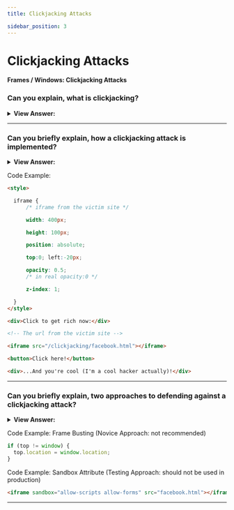 ```yaml
---
title: Clickjacking Attacks

sidebar_position: 3
---
```


# Clickjacking Attacks

**Frames / Windows: Clickjacking Attacks**

<head>
  <title>Clickjacking Attacks - JavaScript Interview Questions & Answers</title>
  <meta charSet="utf-8" />
</head>

### Can you explain, what is clickjacking?

<details>
  <summary><strong>View Answer:</strong></summary>
  <div>
  <div><strong>Interview Response:</strong> The “clickjacking” attack allows an evil page to click on a “victim site” on behalf of the visitor. Many sites were hacked this way, in the past, including Twitter, Facebook, Paypal and other sites. They have all been fixed, of course.
    </div>
  </div>
</details>

---

### Can you briefly explain, how a clickjacking attack is implemented?

<details>
  <summary><strong>View Answer:</strong></summary>
  <div>
  <div><strong>Interview Response:</strong> The idea is quite simple. A visitor is lured to an evil page. It does not matter how. The page has a harmless-looking link on it (like “get rich now” or “click here, very funny”). Over that link the evil page positions a transparent &#8249;iframe&#8250; with src from facebook.com, in such a way that the “Like” button is right above that link. Usually that is done with z-index. In attempting to click the link, the visitor in fact clicks the button.
    </div>
  </div>
</details>

Code Example:

```html
<style>

  iframe { 
      /* iframe from the victim site */

      width: 400px;

      height: 100px;

      position: absolute;

      top:0; left:-20px;

      opacity: 0.5; 
      /* in real opacity:0 */

      z-index: 1;

  }
</style>

<div>Click to get rich now:</div>

<!-- The url from the victim site -->

<iframe src="/clickjacking/facebook.html"></iframe>

<button>Click here!</button>

<div>...And you're cool (I'm a cool hacker actually)!</div>
```

---

### Can you briefly explain, two approaches to defending against a clickjacking attack?

<details>
  <summary><strong>View Answer:</strong></summary>
  <div>
  <div><strong>Interview Response:</strong> The first or novice approach is the oldest defence usng a bit of JavaScript which forbids opening the page in a frame (so-called “framebusting”). Basically, if the window finds out that it’s not on top, then it automatically makes itself the top. This not a reliable defence, because there are many ways to hack around it. The second approach is using the sandbox attribute to block navigation. One of the things restricted by the sandbox attribute is navigation. A sandboxed iframe may not change top.location. So, we can add the iframe with sandbox="allow-scripts allow-forms". That would relax the restrictions, permitting scripts and forms. But we omit allow-top-navigation so that changing top.location is forbidden. The recommended approach is to use X-Frame-Options: SAMEORIGIN on pages (or whole websites) which are not intended to be viewed inside frames.
    </div>
  </div>
</details>

Code Example: Frame Busting (Novice Approach: not recommended)

```js
if (top != window) {
  top.location = window.location;
}
```

Code Example: Sandbox Attribute (Testing Approach: should not be used in production)

```html
<iframe sandbox="allow-scripts allow-forms" src="facebook.html"></iframe>
```

---

